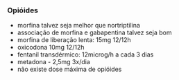 ### **Opióides**


- morfina talvez seja melhor que nortriptilina  
- associação de morfina e gabapentina talvez seja bom  
- morfina de liberação lenta: 15mg 12/12h  
- oxicodona 10mg 12/12h  
- fentanil transdérmico: 12microg/h a cada 3 dias  
- metadona - 2,5mg 3x/dia  
- não existe dose máxima de opióides

